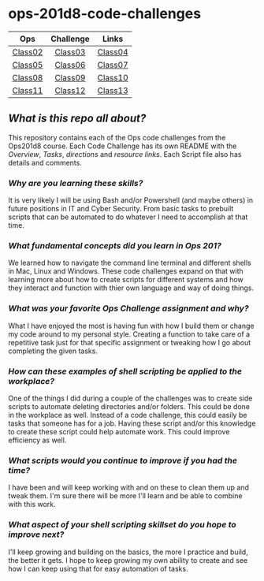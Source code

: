 # ops-201d8-code-challenges

| Ops | Challenge | Links |
|:----------------------:|:-----------------------:|:----------------------:|
| [Class02](./Class02/)  |  [Class03](./Class03/)  |  [Class04](./Class04/) |
| [Class05](./Class05/)  |  [Class06](./Class06/)  |  [Class07](./Class07/) |
| [Class08](./Class08/)  |  [Class09](./Class09/)  |  [Class10](./Class10/) |
| [Class11](./Class11/)  |   [Class12](./Class12/)   |  [Class13](./Class13/) |

## ***What is this repo all about?***

This repository contains each of the Ops code challenges from the Ops201d8 course. Each Code Challenge has its own README with the *Overview*, *Tasks*, *directions* and *resource links*. Each Script file also has details and comments.

### ***Why are you learning these skills?***

It is very likely I will be using Bash and/or Powershell (and maybe others) in future positions in IT and Cyber Security. From basic tasks to prebuilt scripts that can be automated to do whatever I need to accomplish at that time.

### ***What fundamental concepts did you learn in Ops 201?***

We learned how to navigate the command line terminal and different shells in Mac, Linux and Windows. These code challenges expand on that with learning more about how to create scripts for different systems and how they interact and function with thier own language and way of doing things.

### ***What was your favorite Ops Challenge assignment and why?***

What I have enjoyed the most is having fun with how I build them or change my code around to my personal style. Creating a function to take care of a repetitive task just for that specific assignment or tweaking how I go about completing the given tasks.

### ***How can these examples of shell scripting be applied to the workplace?***

One of the things I did during a couple of the challenges was to create side scripts to automate deleting directories and/or folders. This could be done in the workplace as well. Instead of a code challenge, this could easily be tasks that someone has for a job. Having these script and/or this knowledge to create these script could help automate work. This could improve efficiency as well.

### ***What scripts would you continue to improve if you had the time?***

I have been and will keep working with and on these to clean them up and tweak them. I'm sure there will be more I'll learn and be able to combine with this work.

### ***What aspect of your shell scripting skillset do you hope to improve next?***

I'll keep growing and building on the basics, the more I practice and build, the better it gets. I hope to keep growing my own ability to create and see how I can keep using that for easy automation of tasks.
